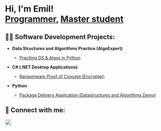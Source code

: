 <h1>Hi, I'm Emil! <br/><a href="https://github.com/emilkarlsson1">Programmer</a>, <a href="https://www.linkedin.com/in/emil-karlsson-a20058159/">Master student</a> </h1>

<h2>👨‍💻 Software Development Projects:</h2>

- <b>Data Structures and Algorithms Practice (AlgoExpert)</b>
  - [Praciting DS & Algos in Python](https://github.com/joshmadakor1/Algorithms-Practice)

- <b>C# (.NET Desktop Applications)</b>
  - [Ransomware Proof of Concept (Encrypter)](https://github.com/joshmadakor1/EncrypterPOC)
 
- <b>Python</b>
  - [Package Delivery Application (Datastructures and Algorithms Demo)](https://github.com/joshmadakor1/Package-Delivery-Pathfinding-Algorithm)

<h2> 🤳 Connect with me:</h2>

[<img align="left" alt="Emil Karlsson | LinkedIn" width="22px" src="https://www.linkedin.com/in/emil-karlsson-a20058159/" />][linkedin]


[linkedin]: https://www.linkedin.com/in/emil-karlsson-a20058159/

<!--  
